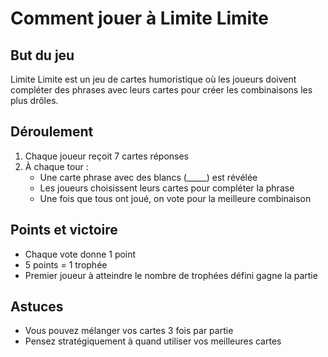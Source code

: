 # Comment jouer à Limite Limite

## But du jeu
Limite Limite est un jeu de cartes humoristique où les joueurs doivent compléter des phrases avec leurs cartes pour créer les combinaisons les plus drôles.

## Déroulement
1. Chaque joueur reçoit 7 cartes réponses
2. À chaque tour :
   - Une carte phrase avec des blancs (_____) est révélée
   - Les joueurs choisissent leurs cartes pour compléter la phrase
   - Une fois que tous ont joué, on vote pour la meilleure combinaison
   
## Points et victoire
- Chaque vote donne 1 point
- 5 points = 1 trophée
- Premier joueur à atteindre le nombre de trophées défini gagne la partie

## Astuces
- Vous pouvez mélanger vos cartes 3 fois par partie
- Pensez stratégiquement à quand utiliser vos meilleures cartes